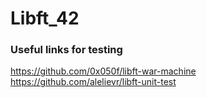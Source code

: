 # Libft_42
### Useful links for testing
https://github.com/0x050f/libft-war-machine <br />
https://github.com/alelievr/libft-unit-test <br />

